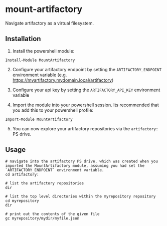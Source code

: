 # mount-artifactory

Navigate artifactory as a virtual filesystem.

## Installation

1. Install the powershell module:
```
Install-Module MountArtifactory
```

2. Configure your artifactory endpoint by setting the `ARTIFACTORY_ENDPOINT` environment variable (e.g. https://myartifactory.mydomain.local/artifactory)

3. Configure your api key by setting the `ARTIFACTORY_API_KEY` environment variable

4. Import the module into your powershell session. Its recommended that you add this to your powershell profile:

```
Import-Module MountArtifactory
```

5. You can now explore your artifactory repositories via the `artifactory:` PS drive.

## Usage

```
# navigate into the artifactory PS drive, which was created when you imported the MountArtifactory module, assuming you had set the `ARTIFACTORY_ENDPOINT` environment variable.
cd artifactory:

# list the artifactory repositories
dir

# list the top level directories within the myrepository repository
cd myrepository
dir

# print out the contents of the given file
gc myrepository/mydir/myfile.json
```
